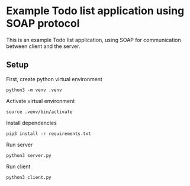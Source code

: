 # Example Todo list application using SOAP protocol

This is an example Todo list application, using SOAP for
communication between client and the server.

## Setup

First, create python virtual environment
```
python3 -m venv .venv
```

Activate virtual environment
```
source .venv/bin/activate
```

Install dependencies
```
pip3 install -r requirements.txt
```

Run server
```
python3 server.py
```

Run client
```
python3 client.py
```
